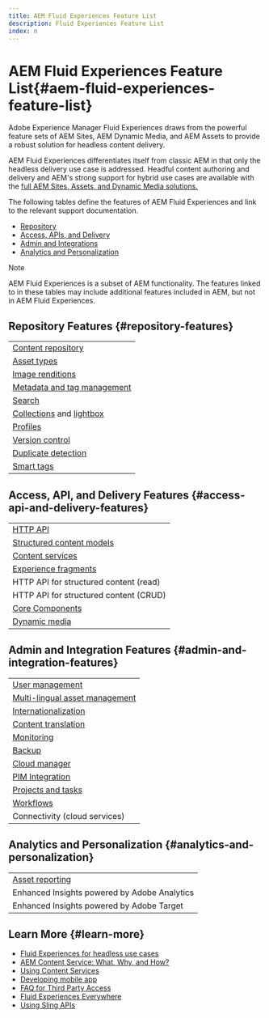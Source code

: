 ```yaml
---
title: AEM Fluid Experiences Feature List
description: Fluid Experiences Feature List
index: n
---
```


# AEM Fluid Experiences Feature List{#aem-fluid-experiences-feature-list}

Adobe Experience Manager Fluid Experiences draws from the powerful feature sets of AEM Sites, AEM Dynamic Media, and AEM Assets to provide a robust solution for headless content delivery.

AEM Fluid Experiences differentiates itself from classic AEM in that only the headless delivery use case is addressed. Headful content authoring and delivery and AEM's strong support for hybrid use cases are available with the [full AEM Sites, Assets, and Dynamic Media solutions.](https://docs.adobe.com/content/help/en/experience-manager-65/user-guide/home.html)

The following tables define the features of AEM Fluid Experiences and link to the relevant support documentation.

* [Repository](#repository-features)
* [Access, APIs, and Delivery](#access-api-and-delivery-features)
* [Admin and Integrations](#admin-and-integration-features)
* [Analytics and Personalization](#analytics-and-personalization)

>[!NOTE]
>
>AEM Fluid Experiences is a subset of AEM functionality. The features linked to in these tables may include additional features included in AEM, but not in AEM Fluid Experiences.

## Repository Features {#repository-features}

||
|---|
|[Content repository](/help/assets/manage-assets.md)|
|[Asset types](/help/assets/assets-formats.md)|
|[Image renditions](/help/assets/image-presets.md)|
|[Metadata and tag management](/help/assets/metadata.md)|
|[Search](/help/assets/manage-assets.md)|
|[Collections](/help/assets/manage-assets.md.md) and [lightbox](/help/assets/light-box.md)|
|[Profiles](/help/assets/processing-profiles.md)|
|[Version control](/help/assets/manage-assets.md)|
|[Duplicate detection](/help/assets/duplicate-detection.md)|
|[Smart tags](/help/assets/enhanced-smart-tags.md)|

## Access, API, and Delivery Features {#access-api-and-delivery-features}

||
|---|
|[HTTP API](/help/assets/mac-api-assets.md)|
|[Structured content models](/help/assets/content-fragments/content-fragments.md)|
|[Content services](https://helpx.adobe.com/experience-manager/kt/sites/using/content-services-tutorial-use.html)|
|[Experience fragments](/help/sites-authoring/experience-fragments.md)|
|HTTP API for structured content (read)|
|HTTP API for structured content (CRUD)|
|[Core Components](https://docs.adobe.com/content/help/en/experience-manager-core-components/using/introduction.html)|
|[Dynamic media](/help/assets/dynamic-media.md)|

## Admin and Integration Features {#admin-and-integration-features}

||
|---|
|[User management](/help/sites-administering/user-group-ac-admin.md)|
|[Multi-lingual asset management](/help/assets/multilingual-assets.md)|
|[Internationalization](/help/sites-developing/i18n.md)|
|[Content translation](/help/sites-administering/translation.md)|
|[Monitoring](/help/sites-deploying/monitoring-and-maintaining.md)|
|[Backup](/help/sites-administering/backup-and-restore.md)|
|[Cloud manager](https://docs.adobe.com/content/help/en/experience-manager-cloud-manager/using/introduction-to-cloud-manager.html)|
|[PIM Integration](/help/sites-authoring/managing-product-information.md)|
|[Projects and tasks](/help/sites-authoring/projects.md)|
|[Workflows](/help/sites-administering/workflows-starting.md)|
|Connectivity (cloud services)|

## Analytics and Personalization {#analytics-and-personalization}

||
|---|
|[Asset reporting](/help/assets/asset-reports.md)|
|Enhanced Insights powered by Adobe Analytics|
|Enhanced Insights powered by Adobe Target|

## Learn More {#learn-more}

* [Fluid Experiences for headless use cases](https://helpx.adobe.com/experience-manager/kt/eseminars/gems/aem-headless-usecases.html)
* [AEM Content Service: What, Why, and How?](https://helpx.adobe.com/experience-manager/kt/eseminars/ask-the-expert/aem-content-services.html)
* [Using Content Services](https://helpx.adobe.com/experience-manager/kt/sites/using/structured-fragments-content-services-feature-video-use.html)
* [Developing mobile app](https://docs.adobe.com/content/help/en/experience-manager-64/mobile/developing/developing-content-services.html)
* [FAQ for Third Party Access](https://helpx.adobe.com/experience-manager/kt/sites/using/content-services-tutorial-use/part7.html)
* [Fluid Experiences Everywhere](https://helpx.adobe.com/experience-manager/using/using-sling-apis.html)
* [Using Sling APIs](https://helpx.adobe.com/experience-manager/using/using-sling-apis.html)
